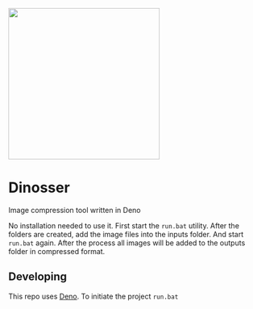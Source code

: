   <img src="https://github.com/user-attachments/assets/e5322533-adf1-4b52-868d-ca508592f0fe" 
  data-canonical-src="[https://gyazo.com/eb5c5741b6a9a16c692170a41a49c858.pn](https://github.com/user-attachments/assets/e5322533-adf1-4b52-868d-ca508592f0fe)g" width="300" />


# Dinosser
Image compression tool written in Deno


No installation needed to use it. First start the `run.bat` utility. After the folders are created, add the image files into the inputs folder. And start `run.bat` again. After the process all images will be added to the outputs folder in compressed format.

## Developing
This repo uses [Deno]([https://bun.sh](https://deno.com/)). To initiate the project `run.bat`
